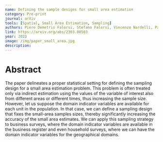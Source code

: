 ```yaml
---
name: Defining the sample designs for small area estimation
category: Pre-print
journal: arXiv
tools: [Spatial, Small Area Estimation, Sampling]
authors: Piero Demetrio Falorsi, Stefano Falorsi, Vincenzo Nardelli, Paolo Righi
link: https://arxiv.org/abs/2303.08503
year: 2023
image: /img/paper_small_area.jpg
description:      
---
```


# Abstract
The paper delineates a proper statistical setting for defining the sampling design for a small area estimation problem. This problem is often treated only via indirect estimation using the values of the variable of interest also from different areas or different times, thus increasing the sample size. However, let us suppose the domain indicator variables are available for each unit in the population. In that case, we can define a sampling design that fixes the small-area samples sizes, thereby significantly increasing the accuracy of the small area estimates. We can apply this sampling strategy to business surveys, where the domain indicator variables are available in the business register and even household surveys, where we can have the domain indicator variables for the geographical domains.

